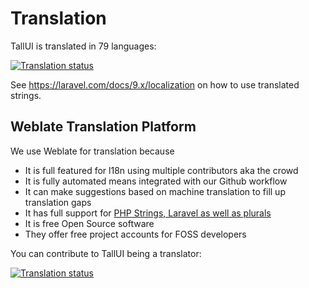 # Translation

TallUI is translated in 79 languages:

<a href="https://hosted.weblate.org/engage/tallui/">
<img src="https://hosted.weblate.org/widgets/tallui/-/multi-auto.svg" alt="Translation status" />
</a>

See https://laravel.com/docs/9.x/localization on how to use translated strings.

## Weblate Translation Platform

We use Weblate for translation because

- It is full featured for l18n using multiple contributors aka the crowd
- It is fully automated means integrated with our Github workflow
- It can make suggestions based on machine translation to fill up translation gaps
- It has full support for [PHP Strings, Laravel as well as plurals](https://docs.weblate.org/en/latest/formats.html#php)
- It is free Open Source software
- They offer free project accounts for FOSS developers

You can contribute to TallUI being a translator:

<a href="https://hosted.weblate.org/engage/tallui/">
<img src="https://hosted.weblate.org/widgets/tallui/-/open-graph.png" alt="Translation status" />
</a>
